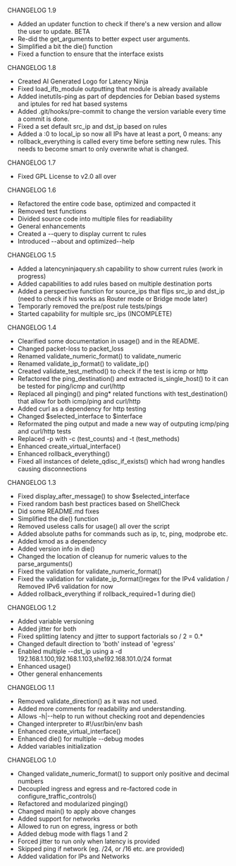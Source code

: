 CHANGELOG 1.9
- Added an updater function to check if there's a new version and allow the user to update. BETA
- Re-did the get_arguments to better expect user arguments.
- Simplified a bit the die() function
- Fixed a function to ensure that the interface exists

CHANGELOG 1.8
- Created AI Generated Logo for Latency Ninja
- Fixed load_ifb_module outputting that module is already available
- Added inetutils-ping as part of depdencies for Debian based systems and iptules for red hat based systems
- Added .git/hooks/pre-commit to change the version variable every time a commit is done.
- Fixed a set default src_ip and dst_ip based on rules
- Added a :0 to local_ip so now all IPs have at least a port, 0 means: any
- rollback_everything is called every time before setting new rules. This needs to become smart to only overwrite what is changed.

CHANGELOG 1.7
- Fixed GPL License to v2.0 all over

CHANGELOG 1.6
- Refactored the entire code base, optimized and compacted it
- Removed test functions
- Divided source code into multiple files for readiability
- General enhancements
- Created a --query to display current tc rules
- Introduced --about and optimized--help

CHANGELOG 1.5
- Added a latencyninjaquery.sh capability to show current rules (work in progress)
- Added capabilities to add rules based on multiple destination ports
- Added a perspective function for source_ips that flips src_ip and dst_ip (need to check if his works as Router mode or Bridge mode later)
- Temporarly removed the pre/post rule tests/pings
- Started capability for multiple src_ips (INCOMPLETE)

CHANGELOG 1.4
- Clearified some documentation in usage() and in the README.
- Changed packet-loss to packet_loss
- Renamed validate_numeric_format() to validate_numeric
- Renamed validate_ip_format() to validate_ip()
- Created validate_test_method() to check if the test is icmp or http
- Refactored the ping_destination() and extracted is_single_host() to it can be tested for ping/icmp and curl/http
- Replaced all pinging() and ping* related functions with test_destination() that allow for both icmp/ping and curl/http
- Added curl as a dependency for http testing
- Changed $selected_interface to $interface
- Reformated the ping output and made a new way of outputing icmp/ping and curl/http tests
- Replaced -p with -c (test_counts) and -t (test_methods)
- Enhanced create_virtual_interface()
- Enhanced rollback_everything()
- Fixed all instances of delete_qdisc_if_exists() which had wrong handles causing disconnections

CHANGELOG 1.3
- Fixed display_after_message() to show $selected_interface
- Fixed random bash best practices based on ShellCheck
- Did some README.md fixes
- Simplified the die() function
- Removed useless calls for usage() all over the script
- Added absolute paths for commands such as ip, tc, ping, modprobe etc.
- Added kmod as a dependency
- Added version info in die()
- Changed the location of cleanup for numeric values to the parse_arguments()
- Fixed the validation for validate_numeric_format()
- Fixed the validation for validate_ip_format()regex for the IPv4 validation / Removed IPv6 validation for now
- Added rollback_everything if rollback_required=1 during die()

CHANGELOG 1.2
- Added variable versioning
- Added jitter for both
- Fixed splitting latency and jitter to support factorials so / 2 = 0.*
- Changed default direction to 'both' instead of 'egress'
- Enabled multiple --dst_ip using a -d 192.168.1.100,192.168.1.103,she192.168.101.0/24 format
- Enhanced usage()
- Other general enhancements

CHANGELOG 1.1
- Removed validate_direction() as it was not used.
- Added more comments for readability and understanding.
- Allows -h|--help to run without checking root and dependencies
- Changed interpreter to #!/usr/bin/env bash
- Enhanced create_virtual_interface()
- Enhanced die() for multiple --debug modes
- Added variables initialization

CHANGELOG 1.0
- Changed validate_numeric_format() to support only positive and decimal numbers
- Decoupled ingress and egress and re-factored code in configure_traffic_controls()
- Refactored and modularized pinging()
- Changed main() to apply above changes
- Added support for networks
- Allowed to run on egress, ingress or both 
- Added debug mode with flags 1 and 2
- Forced jitter to run only when latency is provided
- Skipped ping if network (eg. /24, or /16 etc. are provided)
- Added validation for IPs and Networks
